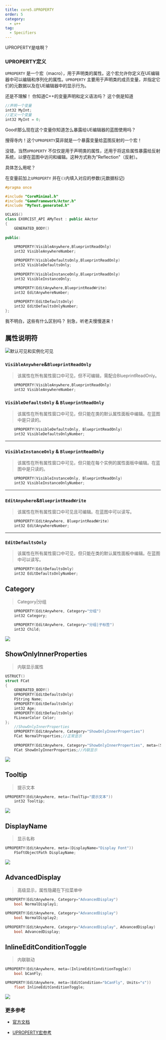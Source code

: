 ```yaml
---
title: core5.UPROPERTY
order: 5
category:
  - u++
tag:
  - Specifiers
---
```


<ChatMessage avatar="../../assets/emoji/bqb (4).png" :avatarWidth="40">
UPROPERTY是啥啊？
</ChatMessage>

### UPROPERTY定义

<ChatMessage avatar="../../assets/emoji/bqb (2).png" :avatarWidth="40" alignLeft>

`UPROPERTY` 是一个宏（macro），用于声明类的属性。这个宏允许你定义在UE编辑器中可以编辑和序列化的属性。`UPROPERTY` 主要用于声明类的成员变量，并指定它们的元数据以及在UE编辑器中的显示行为。

</ChatMessage>

<ChatMessage avatar="../../assets/emoji/bqb01.png" :avatarWidth="40">
还是不理解！
</ChatMessage>

<ChatMessage avatar="../../assets/emoji/dsyj.png" :avatarWidth="40" alignLeft>
你知道C++的变量声明和定义语法吗？
</ChatMessage>

<ChatMessage avatar="../../assets/emoji/bqb01.png" :avatarWidth="40">
这个倒是知道
</ChatMessage>

```cpp
//声明一个变量
int32 MyInt;
//定义一个变量
int32 MyInt = 0;
```
<ChatMessage avatar="../../assets/emoji/new5.png" :avatarWidth="40" alignLeft>
Good!那么现在这个变量你知道怎么暴露给UE编辑器的蓝图使用吗？
</ChatMessage>

<ChatMessage avatar="../../assets/emoji/bqb (6).png" :avatarWidth="40">

搜得寺内！这个`UPROPERTY`莫非就是一个暴露变量给蓝图反射的一个宏！

</ChatMessage>

<ChatMessage avatar="../../assets/emoji/new5.png" :avatarWidth="40" alignLeft>

没错，当然`UPROPERTY` 不仅仅是用于声明类的属性，还用于将这些属性暴露给反射系统，以便在蓝图中访问和编辑。这种方式称为"Reflection"（反射）。

</ChatMessage>

<ChatMessage avatar="../../assets/emoji/bqb (6).png" :avatarWidth="45">
具体怎么用呢？
</ChatMessage>

<ChatMessage avatar="../../assets/emoji/new5.png" :avatarWidth="40" alignLeft>

在变量前加上`UPROPERTY` 并在`()`内填入对应的参数(元数据标记)

</ChatMessage>

```cpp
#pragma once

#include "CoreMinimal.h"
#include "GameFramework/Actor.h"
#include "MyTest.generated.h"

UCLASS()
class EXORCIST_API AMyTest : public AActor
{
	GENERATED_BODY()
	
public:
	
	UPROPERTY(VisibleAnywhere,BlueprintReadOnly)
	int32 VisibleAnywhereNumber;

	UPROPERTY(VisibleDefaultsOnly,BlueprintReadOnly)
	int32 VisibleDefaultsOnly;
    
	UPROPERTY(VisibleInstanceOnly,BlueprintReadOnly)
	int32 VisibleInstanceOnly;
    
	UPROPERTY(EditAnywhere,BlueprintReadWrite)
	int32 EditAnywhereNumber;

	UPROPERTY(EditDefaultsOnly)
	int32 EditDefaultsOnlyNumber;
};
```

<ChatMessage avatar="../../assets/emoji/new1.png" :avatarWidth="40" >
我不明白，这些有什么区别吗？
</ChatMessage>

<ChatMessage avatar="../../assets/emoji/new5.png" :avatarWidth="40" alignLeft>
别急，听老夫慢慢道来！
</ChatMessage>

## 属性说明符


![默认可见和实例化可见](..%2Fassets%2Ftestactor.png)

### `VisibleAnywhere`&`BlueprintReadOnly`

> 该属性在所有属性窗口中可见，但不可编辑，需配合BlueprintReadOnly。

```cpp
    UPROPERTY(VisibleAnywhere,BlueprintReadOnly)
	int32 VisibleAnywhereNumber;
```


### `VisibleDefaultsOnly` & `BlueprintReadOnly`
> 该属性在所有属性窗口中可见，但只能在类的默认属性面板中编辑。在蓝图中是只读的。

```cpp
    UPROPERTY(VisibleDefaultsOnly, BlueprintReadOnly)
    int32 VisibleDefaultsOnlyNumber;
```

<hr>

### `VisibleInstanceOnly` & `BlueprintReadOnly`
> 该属性在所有属性窗口中可见，但只能在每个实例的属性面板中编辑。在蓝图中是只读的。

```cpp
    UPROPERTY(VisibleInstanceOnly, BlueprintReadOnly)
    int32 VisibleInstanceOnlyNumber;
```

<hr>

### `EditAnywhere`&`BlueprintReadWrite`

> 该属性在所有属性窗口中可见且可编辑。在蓝图中可以读写。
```cpp
    UPROPERTY(EditAnywhere, BlueprintReadWrite)
    int32 EditAnywhereNumber;
```

<hr>

### `EditDefaultsOnly`

>  该属性在所有属性窗口中可见，但只能在类的默认属性面板中编辑。在蓝图中可以读写。

```cpp
    UPROPERTY(EditDefaultsOnly)
    int32 EditDefaultsOnlyNumber;
```


## Category

>Category|分组

```cpp
	UPROPERTY(EditAnywhere, Category="分组")
	int32 Category;
	
	UPROPERTY(EditAnywhere, Category="分组|子标签")
	int32 Child;
```

![](..%2Fassets%2Fcategory.png)

## ShowOnlyInnerProperties
 
>内联显示属性

```cpp
USTRUCT()
struct FCat
{
	GENERATED_BODY()
	UPROPERTY(EditDefaultsOnly)
	FString Name;
	UPROPERTY(EditDefaultsOnly)
	int32 Age;
	UPROPERTY(EditDefaultsOnly)
	FLinearColor Color;
};
	//ShowOnlyInnerProperties
	UPROPERTY(EditAnywhere, Category="ShowOnlyInnerProperties")
	FCat NormalProperties;//正常显示
	
	UPROPERTY(EditAnywhere, Category="ShowOnlyInnerProperties", meta=(ShowOnlyInnerProperties))
	FCat ShowOnlyInnerProperties;//内联显示
```

![](..%2Fassets%2Finnerproper.png)

## Tooltip
>提示文本

```cpp
UPROPERTY(EditAnywhere, meta=(ToolTip="提示文本"))
	int32 Tooltip;
```

![](..%2Fassets%2Ftooltips.png)

## DisplayName
>显示名称
```cpp
UPROPERTY(EditAnywhere, meta=(DisplayName="Display Font"))
	FSoftObjectPath DisplayName;
```
![](..%2Fassets%2Fdisplayname.png)

## AdvancedDisplay

> 高级显示，属性隐藏在下拉菜单中

```cpp
UPROPERTY(EditAnywhere, Category="AdvancedDisplay")
    bool NormalDisplay1;
	
UPROPERTY(EditAnywhere, Category="AdvancedDisplay")
	bool NormalDisplay2;
	
UPROPERTY(EditAnywhere, Category="AdvancedDisplay", AdvancedDisplay)
	bool AdvancedDisplay;
```

<GifWithButton src="../../assets/unrealgif/adisplay.gif"/>

## InlineEditConditionToggle
>内联联动

```cpp
UPROPERTY(EditAnywhere, meta=(InlineEditConditionToggle))
	bool bCanFly;

UPROPERTY(EditAnywhere, meta=(EditCondition="bCanFly", Units="s"))
	float InlineEditConditionToggle;
```

![](..%2Fassets%2FInlineEditConditionToggle.png)

### 更多参考

- [官方文档](https://docs.unrealengine.com/5.2/zh-CN/unreal-engine-uproperties/)

- [UPROPERTY宏参考](https://benui.ca/unreal/uproperty/)